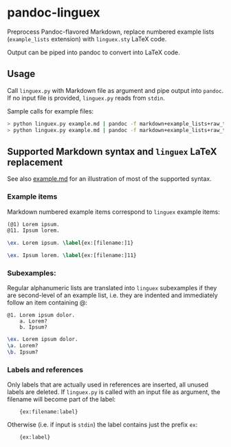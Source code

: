# pandoc-linguex

Preprocess Pandoc-flavored Markdown,
replace numbered example lists (`example_lists` extension) with `linguex.sty` LaTeX code.

Output can be piped into pandoc to convert into LaTeX code.

## Usage

Call `linguex.py` with Markdown file as argument and pipe output into `pandoc`.
If no input file is provided, `linguex.py` reads from `stdin`.

Sample calls for example files:
```bash
> python linguex.py example.md | pandoc -f markdown+example_lists+raw_tex -o example.tex
> python linguex.py example.md | pandoc -f markdown+example_lists+raw_tex -o example.pdf
```

## Supported Markdown syntax and `linguex` LaTeX replacement
See also [example.md](example.md) for an illustration of most of the supported syntax.
### Example items
Markdown numbered example items correspond to `linguex` example items:
```markdown
(@1) Lorem ipsum.
@11. Ipsum lorem.
```
```latex
\ex. Lorem ipsum. \label{ex:[filename:]1}

\ex. Ipsum lorem. \label{ex:[filename:]11}

```

### Subexamples:
Regular alphanumeric lists are translated into `linguex` subexamples if they are second-level of an example list,
i.e. they are indented and immediately follow an item containing @:
```
@1. Lorem ipsum dolor.
    a. Lorem?
    b. Ipsum?
```

```latex
\ex. Lorem ipsum dolor.
\a. Lorem?
\b. Ipsum?

```

### Labels and references
Only labels that are actually used in references are inserted,
all unused labels are deleted.
If `linguex.py` is called with an input file as argument, the filename will become part of the label:
```
    {ex:filename:label}
```
Otherwise (i.e. if input is `stdin`) the label contains just the prefix `ex`:
```
    {ex:label}
```
